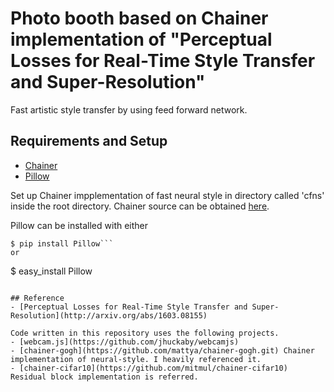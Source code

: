 # Photo booth based on Chainer implementation of "Perceptual Losses for Real-Time Style Transfer and Super-Resolution"
Fast artistic style transfer by using feed forward network.

## Requirements and Setup
- [Chainer](https://github.com/pfnet/chainer)
- [Pillow](https://python-pillow.org/)

Set up Chainer impplementation of fast neural style in  directory called 'cfns' inside the root directory.
Chainer source can be obtained [here](https://github.com/yusuketomoto/chainer-fast-neuralstyle).  

Pillow can be installed with either
```
$ pip install Pillow```  
or
```
$ easy_install Pillow
```

## Reference
- [Perceptual Losses for Real-Time Style Transfer and Super-Resolution](http://arxiv.org/abs/1603.08155)

Code written in this repository uses the following projects.
- [webcam.js](https://github.com/jhuckaby/webcamjs)
- [chainer-gogh](https://github.com/mattya/chainer-gogh.git) Chainer implementation of neural-style. I heavily referenced it.
- [chainer-cifar10](https://github.com/mitmul/chainer-cifar10) Residual block implementation is referred.
